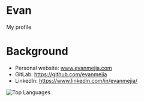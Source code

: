 # Evan
My profile

# Background

* Personal website: www.evanmejia.com
* GitLab: https://github.com/evanmejia
* LinkedIn: https://www.linkedin.com/in/evanmejia/

![Top Languages](https://github-readme-stats.vercel.app/api/top-langs/?username=evanmejia&layout=compact&hide_border=true&bg_color=0d1117&title_color=008080&text_color=8b949e&icon_color=8b949e)
